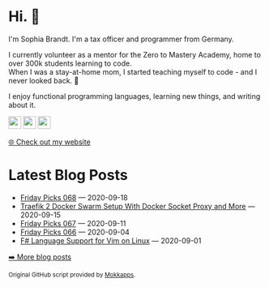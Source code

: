 <h1>Hi. 👋</h1>
<p>I'm Sophia Brandt. I'm a tax officer and programmer from Germany.</p>
<p>I currently volunteer as a mentor for the Zero to Mastery Academy, home to over 300k students learning to code.<br>
When I was a stay-at-home mom, I started teaching myself to code - and I never looked back. 💜</p>
<p>I enjoy functional programming languages, learning new things, and writing about it.</p>
<p><a href="https://www.twitter.com/hisophiabrandt"><img src="https://img.shields.io/badge/twitter-%231DA1F2.svg?&style=for-the-badge&logo=twitter&logoColor=white" height=25></a> <a href="https://www.linkedin.com/in/sophiabrandt"><img src="https://img.shields.io/badge/linkedin-%230077B5.svg?&style=for-the-badge&logo=linkedin&logoColor=white" height=25></a> <a href="https://dev.to/sophiabrandt"><img src="https://img.shields.io/badge/DEV.TO-%230A0A0A.svg?&style=for-the-badge&logo=dev-dot-to&logoColor=white" height=25></a></p>
<p><a href="https://www.sophiabrandt.com">🌐 Check out my website</a></p>
<h1>Latest Blog Posts</h1>
  <ul>
    <li><a href=https://www.rockyourcode.com/friday-picks-068/>Friday Picks 068</a> — 2020-09-18</li><li><a href=https://www.rockyourcode.com/traefik-2-docker-swarm-setup-with-docker-socket-proxy-and-more/>Traefik 2 Docker Swarm Setup With Docker Socket Proxy and More</a> — 2020-09-15</li><li><a href=https://www.rockyourcode.com/friday-picks-067/>Friday Picks 067</a> — 2020-09-11</li><li><a href=https://www.rockyourcode.com/friday-picks-066/>Friday Picks 066</a> — 2020-09-04</li><li><a href=https://www.rockyourcode.com/fsharp-language-support-for-vim-on-linux/>F# Language Support for Vim on Linux</a> — 2020-09-01</li>
  </ul>
<p><a href="https://www.rockyourcode.com">➡️ More blog posts</a></p>
<p><small>Original GitHub script provided by <a href="https://github.com/Mokkapps">Mokkapps</a>.</small></p>
